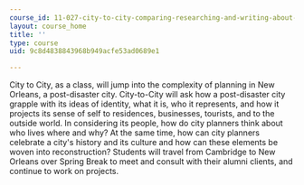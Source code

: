 ```yaml
---
course_id: 11-027-city-to-city-comparing-researching-and-writing-about-cities-new-orleans-spring-2011
layout: course_home
title: ''
type: course
uid: 9c8d4838843968b949acfe53ad0689e1

---
```

City to City, as a class, will jump into the complexity of planning in New Orleans, a post-disaster city. City-to-City will ask how a post-disaster city grapple with its ideas of identity, what it is, who it represents, and how it projects its sense of self to residences, businesses, tourists, and to the outside world. In considering its people, how do city planners think about who lives where and why? At the same time, how can city planners celebrate a city's history and its culture and how can these elements be woven into reconstruction? Students will travel from Cambridge to New Orleans over Spring Break to meet and consult with their alumni clients, and continue to work on projects.
